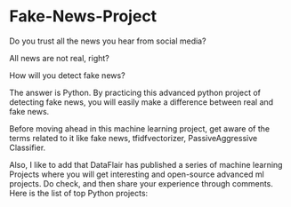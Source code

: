# Fake-News-Project
Do you trust all the news you hear from social media?

All news are not real, right?

How will you detect fake news?

The answer is  Python. By practicing this advanced  python project of detecting fake news, you will easily make a difference between real and fake news.

Before moving ahead in this  machine learning project, get aware of the terms related to it like fake news, tfidfvectorizer, PassiveAggressive Classifier.

Also, I like to add that DataFlair has published a series of machine learning Projects where you will get interesting and open-source advanced ml projects. Do check, and then share your experience through comments. Here is the list of top Python projects:
